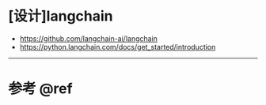 # [设计]langchain

- https://github.com/langchain-ai/langchain
- https://python.langchain.com/docs/get_started/introduction

---

# 参考 @ref